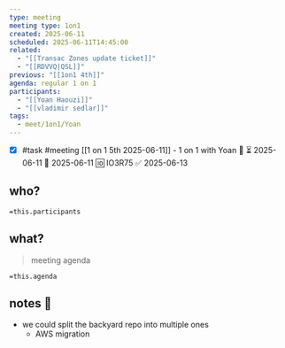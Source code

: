 ```yaml
---
type: meeting
meeting type: 1on1
created: 2025-06-11
scheduled: 2025-06-11T14:45:00
related:
  - "[[Transac Zones update ticket]]"
  - "[[RDVVQ|QSL]]"
previous: "[[1on1 4th]]"
agenda: regular 1 on 1
participants:
  - "[[Yoan Haouzi]]"
  - "[[vladimir sedlar]]"
tags:
  - meet/1on1/Yoan
---
```

- [x] #task #meeting [[1 on 1 5th 2025-06-11]] - 1 on 1 with Yoan 🔼 ⏳ 2025-06-11 📅 2025-06-11 🆔 IO3R75 ✅ 2025-06-13
## who?

`=this.participants`

## what?
> meeting agenda

`=this.agenda`

## notes 📝

- we could split the backyard repo into multiple ones
	- AWS migration